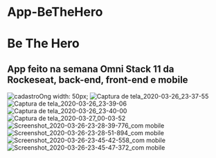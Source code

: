 # App-BeTheHero

<h1>Be The Hero</h1>

<h2>App feito na semana Omni Stack 11 da Rockeseat, back-end, front-end e mobile</h2>



![cadastroOng width: 50px;](https://user-images.githubusercontent.com/53630208/77720012-74f9f480-6fc5-11ea-834a-ef59d80c989b.png)
![Captura de tela_2020-03-26_23-37-55](https://user-images.githubusercontent.com/53630208/77720016-762b2180-6fc5-11ea-8b58-13fcf2a7c9a4.png)
![Captura de tela_2020-03-26_23-39-06](https://user-images.githubusercontent.com/53630208/77720017-76c3b800-6fc5-11ea-86a3-53e70f00b644.png)
![Captura de tela_2020-03-26_23-40-00](https://user-images.githubusercontent.com/53630208/77720019-76c3b800-6fc5-11ea-8070-538b084c3924.png)
![Captura de tela_2020-03-27_00-03-52](https://user-images.githubusercontent.com/53630208/77720020-775c4e80-6fc5-11ea-96df-ce2b3c9eac0a.png)
![Screenshot_2020-03-26-23-28-39-776_com mobile](https://user-images.githubusercontent.com/53630208/77720021-77f4e500-6fc5-11ea-9a80-feef3b611add.jpg)
![Screenshot_2020-03-26-23-28-51-894_com mobile](https://user-images.githubusercontent.com/53630208/77720023-77f4e500-6fc5-11ea-92ce-3ee1f2ca65eb.jpg)
![Screenshot_2020-03-26-23-45-42-558_com mobile](https://user-images.githubusercontent.com/53630208/77720025-788d7b80-6fc5-11ea-85a3-5dde0a3a4044.jpg)
![Screenshot_2020-03-26-23-45-47-372_com mobile](https://user-images.githubusercontent.com/53630208/77720026-79261200-6fc5-11ea-865e-de28ce175fc9.jpg)
